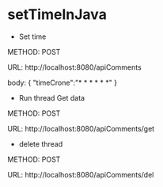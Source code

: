 # setTimeInJava

* Set time 

METHOD: POST

URL: http://localhost:8080/apiComments

body: 
{
    "timeCrone":"* * * * * *"
}





* Run thread Get data

METHOD: POST

URL: http://localhost:8080/apiComments/get





* delete thread

METHOD: POST

URL: http://localhost:8080/apiComments/del


